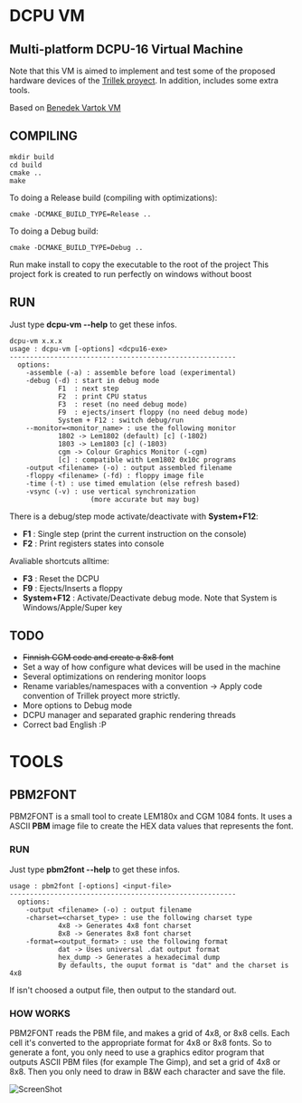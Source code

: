 DCPU VM
=======
Multi-platform DCPU-16 Virtual Machine
-----------------------------------

Note that this VM is aimed to implement and test some of the proposed hardware devices of the <a href="http://trillek.org/" target="_blank">Trillek proyect</a>.
In addition, includes some extra tools.


Based on <a href="https://bitbucket.org/benedek/dcpu-16/overview" target="_blank">Benedek Vartok VM</a>
  

COMPILING
---------
    mkdir build
    cd build
    cmake ..
    make
    
To doing a Release build (compiling with optimizations):

    cmake -DCMAKE_BUILD_TYPE=Release ..
    
To doing a Debug build:

    cmake -DCMAKE_BUILD_TYPE=Debug ..

Run make install to copy the executable to the root of the project
This project fork is created to run perfectly on windows without boost

RUN
---

Just type **dcpu-vm --help** to get these infos.

    dcpu-vm x.x.x
    usage : dcpu-vm [-options] <dcpu16-exe>
    --------------------------------------------------------
      options:
        -assemble (-a) : assemble before load (experimental)
        -debug (-d) : start in debug mode
                F1  : next step
                F2  : print CPU status
                F3  : reset (no need debug mode)
                F9  : ejects/insert floppy (no need debug mode)
                System + F12 : switch debug/run
        --monitor=<monitor_name> : use the following monitor
                1802 -> Lem1802 (default) [c] (-1802)
                1803 -> Lem1803 [c] (-1803)
                cgm -> Colour Graphics Monitor (-cgm)
                [c] : compatible with Lem1802 0x10c programs
        -output <filename> (-o) : output assembled filename
        -floppy <filename> (-fd) : floppy image file
        -time (-t) : use timed emulation (else refresh based)
        -vsync (-v) : use vertical synchronization
                        (more accurate but may bug)


There is a debug/step mode activate/deactivate with **System+F12**:
 
 - **F1** : Single step (print the current instruction on the console)
 - **F2** : Print registers states into console

Avaliable shortcuts alltime: 

 - **F3** : Reset the DCPU
 - **F9** : Ejects/Inserts a floppy
 - **System+F12** : Activate/Deactivate debug mode. Note that System is Windows/Apple/Super key

TODO
----

 - <s>Finnish CGM code and create a 8x8 font</s>
 - Set a way of how configure what devices will be used in the machine
 - Several optimizations on rendering monitor loops
 - Rename variables/namespaces with a convention -> Apply code convention of Trillek proyect more strictly.
 - More options to Debug mode
 - DCPU manager and separated graphic rendering threads
 - Correct bad English :P
 
 
TOOLS
=====

PBM2FONT
--------
PBM2FONT is a small tool to create LEM180x and CGM 1084 fonts. It uses a ASCII **PBM** image file to create the HEX data values that represents the font.

### RUN

Just type **pbm2font --help** to get these infos.

    usage : pbm2font [-options] <input-file>
    --------------------------------------------------------
      options:
        -output <filename> (-o) : output filename
        -charset=<charset_type> : use the following charset type
                4x8 -> Generates 4x8 font charset
                8x8 -> Generates 8x8 font charset
        -format=<output_format> : use the following format
                dat -> Uses universal .dat output format
                hex_dump -> Generates a hexadecimal dump
                By defaults, the ouput format is "dat" and the charset is 4x8
                
If isn't choosed a output file, then output to the standard out.

### HOW WORKS

PBM2FONT reads the PBM file, and makes a grid of 4x8, or 8x8 cells. Each cell it's converted to the appropriate format for 4x8 or 8x8 fonts. So to generate a font, you only need to use a graphics editor program that outputs ASCII PBM files (for example The Gimp), and set a grid of 4x8 or 8x8. Then you only need to draw in B&W each character and save the file. 

![ScreenShot](https://raw.github.com/{username}/{repository}/{branch}/{path})










